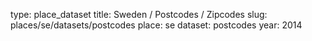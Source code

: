 type: place_dataset
title: Sweden / Postcodes / Zipcodes
slug: places/se/datasets/postcodes
place: se
dataset: postcodes
year: 2014
